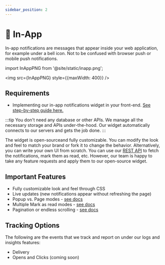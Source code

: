 ```yaml
---
sidebar_position: 2
---
```


# 🔔 In-App

In-app notifications are messages that appear inside your web application, for example under a bell icon. Not to be confused with browser push or mobile push notifications.

import InAppPNG from '@site/static/inapp.png';

<img src={InAppPNG} style={{maxWidth: 400}} />

## Requirements

- Implementing our in-app notifications widget in your front-end. [See step-by-step guide here.](guides/displaying-in-app-notifications)

:::tip
You don't need any database or other APIs. We manage all the necessary storage and APIs under-the-hood. Our widget automatically connects to our servers and gets the job done.
:::

The widget is open-sourceand fully customizable. You can modify the look and feel to match your brand or fork it to change the behavior. Alternatively, you can write your own UI from scratch. You can use our [REST API](docs/api) to fetch the notifications, mark them as read, etc. However, our team is happy to take any feature requests and apply them to our open-source widget.

## Important Features

- Fully customizable look and feel through CSS
- Live updates (new notifications appear without refreshing the page)
- Popup vs. Page modes - [see docs](docs)
- Multiple Mark as read modes - [see docs](docs)
- Pagination or endless scrolling - [see docs](docs)

## Tracking Options

The following are the events that we track and report on under our logs and insights features:

- Delivery
- Opens and Clicks (coming soon)
